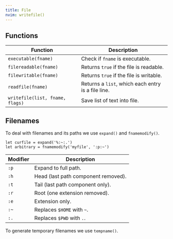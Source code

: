 ```yaml
---
title: File
nvim: writefile()
---
```


## Functions

| Function | Description |
| --- | --- |
| `executable(fname)` | Check if `fname` is executable. |
| `filereadable(fname)` | Returns `true` if the file is readable. |
| `filewritable(fname)` | Returns `true` if the file is writable. |
| `readfile(fname)` | Returns a `list`, which each entry is a file line. |
| `writefile(list, fname, flags)` | Save list of text into file. |

## Filenames

To deal with filenames and its paths we use
`expand()` and `fnamemodify()`.

```vim
let curfile = expand('%:~:.')
let arbitrary = fnamemodify('myfile', ':p:~')
```

| Modifier | Description |
| --- | --- |
| `:p` | Expand to full path. |
| `:h` | Head (last path component removed). |
| `:t` | Tail (last path component only). |
| `:r` | Root (one extension removed). |
| `:e` | Extension only. |
| `:~` | Replaces `$HOME` with `~`. |
| `:.` | Replaces `$PWD` with `.`. |

To generate temporary filenames we use `tempname()`.
